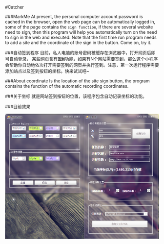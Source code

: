 ﻿#Catcher

###MarkMe
At present, the personal computer account password is cached in the browser, open the web page can be automatically logged in, some of the page contains the <code>sign function</code>, if there are several website need to sign, then this program will help you automatically turn on the need to sign in the web and executed. Note that the first time run program needs to add a site and the coordinate of the sign in the button. Come on, try it.

###自动签到程序
目前，私人电脑的账号密码被缓存在浏览器中，打开网页后即可自动登录，
某些网页含有<code>**签到**</code>功能，如果有N个网站需要签到，那么这个小程序会帮助你自动地依次打开需要签到的网页并执行签到。注意，第一次运行程序需要添加站点以及签到按钮的坐标。快来试试吧~

###About coordinate
Is the location of the site sign button, the program contains the function of the automatic recording coordinates.


###关于坐标
就是网站签到按钮的位置，该程序包含自动记录坐标的功能。


###目前效果

![image](https://raw.githubusercontent.com/XHerbert/Catcher/master/Catcher/Resources/MarkMe.png "Mark Me!")

